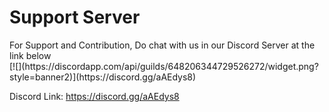 # Support Server
<aside class="notice">
For Support and Contribution, Do chat with us in our Discord Server at the link below
</aside>
[![](https://discordapp.com/api/guilds/648206344729526272/widget.png?style=banner2)](https://discord.gg/aAEdys8)


Discord Link: https://discord.gg/aAEdys8
